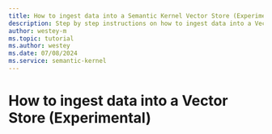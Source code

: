 ```yaml
---
title: How to ingest data into a Semantic Kernel Vector Store (Experimental)
description: Step by step instructions on how to ingest data into a Vector Store using Semantic Kernel
author: westey-m
ms.topic: tutorial
ms.author: westey
ms.date: 07/08/2024
ms.service: semantic-kernel
---
```

# How to ingest data into a Vector Store (Experimental)
